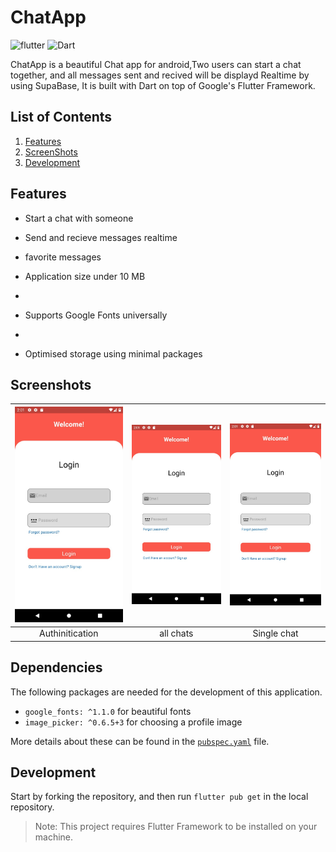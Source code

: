 # ChatApp



![flutter](https://img.shields.io/badge/Flutter-Framework-green?logo=flutter)    ![Dart](https://img.shields.io/badge/Dart-Language-blue?logo=dart) 


ChatApp is a beautiful Chat app for android,Two users can start a chat together, and all messages sent and recived will be displayd Realtime by using SupaBase, It is built with Dart on top of Google's Flutter Framework.




## List of Contents

1. [Features](#features)
2. [ScreenShots](#screenshots)
5. [Development](#development)


## Features

- Start a chat with someone

- Send and recieve messages realtime

- favorite messages

- Application size under 10 MB
- 
- Supports Google Fonts universally
- 
- Optimised storage using minimal packages

## Screenshots
| <img src="https://github.com/fares-q44/ChatApp/blob/main/screenshots/1.jpeg" width="250"> |<img src="https://github.com/fares-q44/ChatApp/blob/main/screenshots/1.jpeg" width="250"> |  <img src="https://github.com/fares-q44/ChatApp/blob/main/screenshots/1.jpeg" width="250"> |
|:------------:|:------------:| :------------:|
| Authinitication | all chats | Single chat




  


## Dependencies

The following packages are needed for the development of this application.


- `google_fonts: ^1.1.0` for beautiful fonts
- `image_picker: ^0.6.5+3` for choosing a profile image



More details about these can be found in the [`pubspec.yaml`](https://github.com/fares-q44/ChatApp/blob/master/pubspec.yaml) file.



## Development

Start by forking the repository, and then run `flutter pub get` in the local repository. 
>Note: This project requires Flutter Framework to be installed on your machine.
